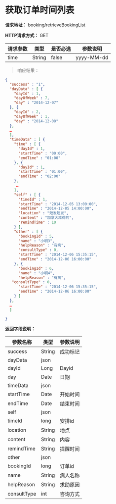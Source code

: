 # 获取订单时间列表

**请求地址：** booking/retrieveBookingList

**HTTP请求方式：** GET

| 请求参数 | 类型 | 是否必选 | 参数说明 |
| -- | -- | -- | -- |
| time | String | false | yyyy-MM-dd |

>响应结果：

```json
{
  "success" : "1",
  "dayData" : [ {
    "dayId" : 1,
    "dayOfWeek" : 7,
    "day" : "2014-12-07"
  }, {
    "dayId" : 2,
    "dayOfWeek" : 1,
    "day" : "2014-12-08"
  },
  …
  ],
  "timeData" : [ {
    "time" : [ {
      "dayId" : 1,
      "startTime" : "00:00",
      "endTime" : "01:00"
    }, {
      "dayId" : 1,
      "startTime" : "01:00",
      "endTime" : "02:00"
    },
 	 …
    ],
    "self" : [ {
      "timeId" : 1,
      "startTime" : "2014-12-05 13:00:00",
      "endTime" : "2014-12-05 14:00:00",
      "location" : "短发短发",
      "content" : "加拿大难得的",
      "remindTime" : 10
    } ],
    "other" : [ {
      "bookingId" : 5,
      "name" : "小明3",
      "helpReason" : "有病",
      "consultType" : 0,
      "startTime" : "2014-12-06 15:35:15",
      "endTime" : "2014-12-06 16:00:00"
    }, {
      "bookingId" : 6,
      "name" : "小明4",
      "helpReason" : "有病",
   "consultType" : 0,
      "startTime" : "2014-12-06 15:35:15",
      "endTime" : "2014-12-06 16:00:00"
    } ]
  },
  …
  ]

}

```

**返回字段说明：**

| 参数名称 | 类型 | 参数说明 |
| -- | -- | -- |
| success |	String | 成功标记 |
| dayData | json | |
| dayId	| Long | Dayid |
| day |	Date | 日期 |
| timeData | json | |
| startTime	| Date | 开始时间 |
| endTime | Date | 结束时间 |
| self | json | |
| timeId | long | 安排id |
| location | String	| 地点 |
| content | String | 内容 |
| remindTime | String | 提醒时间 |
| other	| json | |
| bookingId | long | 订单id |
| name | String	| 病人名称 |
| helpReason | String | 求助原因 |
| consultType |int | 咨询方式 |
